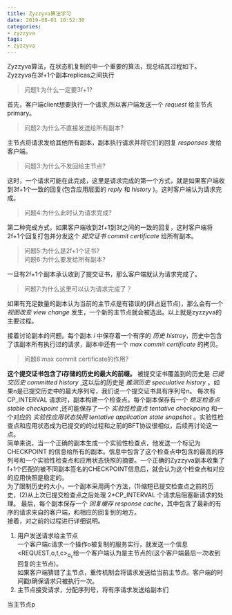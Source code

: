 ```yaml
---
title: Zyzzyva算法学习
date: 2019-08-01 10:52:30
categories:
- zyzzyva
tags: 
- zyzzyva
---
```


Zyzzyva算法，在状态机复制的中一个重要的算法，现总结其过程如下。  
Zyzzyva在3f+1个副本replicas之间执行

  > 问题1:为什么一定要3f+1?

首先，客户端client想要执行一个请求,所以客户端发送一个 _request_ 给主节点primary。
  
  > 问题2:为什么不直接发送给所有副本?  

主节点将请求发给其他所有副本，副本执行请求并将它们的回复 _responses_ 发给客户端。
  
  > 问题3:为什么不发回给主节点?

这时，一个请求可能在此完成，这里是请求完成的第一个方式，就是如果客户端收到3f+1个一致的回复(包含应用层面的 _reply_ 和 _history_ )。这时客户端认为请求完成。
  
  > 问题4:为什么此时认为请求完成?

第二种完成方式，如果客户端收到2f+1到3f之间的一致的回复，这时客户端将2f+1个回复打包并分发这个 _提交证书 commit certificate_ 给所有副本。
  
  > 问题5:为什么是2f+1个证书?  
    问题6:为什么要发给所有副本?

一旦有2f+1个副本承认收到了提交证书，那么客户端就认为请求完成了。

  > 问题7:为什么这里可以认为请求完成了？

如果有充足数量的副本认为当前的主节点是有错误的(拜占庭节点)，那么会有一个 _视图改变 view change_ 发生，一个新的主节点就会被选出。以上就是zyzzyva的主要过程。  

接着讨论副本的问题。每个副本 _i_ 中保存着一个有序的 _历史 histroy_，历史中包含了该副本所有执行过的请求，副本中还有一个 _max commit certificate_ 的拷贝。

  > 问题8:max commit certificate的作用?

__这个提交证书包含了i存储的历史的最大的前缀。__ 被提交证书覆盖到的历史是 _已提交历史 committed history_ ,这以后的历史是 _推测历史 speculative history_ 。如果n是已提交历史中的最大序列号，我们说一个提交证书具有序列号n。
每次有 CP_INTERVAL 请求时，副本构建一个检查点。每个副本保存有一个 _稳定检查点 stable checkpoint_ ,还可能保存了一个 _实验性检查点 tentative checkpoing_ 和一个对应的 _实验性应用状态快照 tentative application state snapshot_ 。实验性检查点和应用状态成为已提交的的过程和之前的BFT协议很相似，后续再讨论这一点。  
简单来说，当一个正确的副本生成一个实验性检查点，他发送一个标记为 CHECKPOINT 的信息给所有的副本。信息中包含了这个检查点中包含的最高的序列号和一个实验性检查点和应用状态快照的摘要。一个正确的Zyzzyva副本收集了f+1个匹配的被不同副本签名的CHECKPOINT信息后，就会认为这个检查点和对应的应用快照是稳定的。  
为了限制历史的大小，一个副本采用两个方法，(1)缩短已提交检查点之前的历史，(2)从上次已提交检查点之后处理 2\*CP_INTERVAL 个请求后阻塞新请求的处理。
最后，每个副本保存一个 _回复缓存 response cache_，其中包含了最新的有序的请求来自的客户端，和相应的回复到的地方。  
接着，对之前的过程进行详细说明。  
1. 用户发送请求给主节点  
一个客户端c请求一个操作o被复制的服务实行，就发送一个信息<REQUEST,o,t,c><sub>σ<sub>c</sub></sub>给一个客户端认为是主节点的(这个客户端最后一次收到回复的主节点)。  
如果客户端猜错了主节点，重传机制会将请求发送给当前主节点。客户端的时间戳t确保请求只被执行一次。
2. 主节点接受请求，分配序列号，将有序请求发送给副本们  

当主节点p


